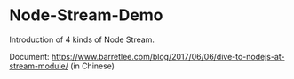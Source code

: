 # Node-Stream-Demo

Introduction of 4 kinds of Node Stream.

Document: <https://www.barretlee.com/blog/2017/06/06/dive-to-nodejs-at-stream-module/> (in Chinese)